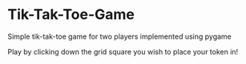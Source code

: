 # Tik-Tak-Toe-Game

Simple tik-tak-toe game for two players implemented using pygame

Play by clicking down the grid square you wish to place your token in!
